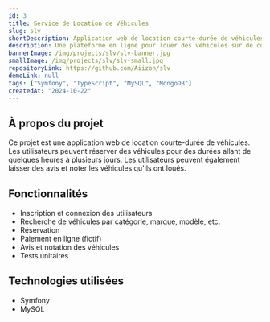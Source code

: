 ```yaml
---
id: 3
title: Service de Location de Véhicules
slug: slv
shortDescription: Application web de location courte-durée de véhicules.
description: Une plateforme en ligne pour louer des véhicules sur de courtes durées.
bannerImage: /img/projects/slv/slv-banner.jpg
smallImage: /img/projects/slv/slv-small.jpg
repositoryLink: https://github.com/Aiizon/slv
demoLink: null
tags: ["Symfony", "TypeScript", "MySQL", "MongoDB"]
createdAt: "2024-10-22"
---
```


## À propos du projet

Ce projet est une application web de location courte-durée de véhicules. Les utilisateurs peuvent réserver des véhicules pour des durées allant de quelques heures à plusieurs jours. Les utilisateurs peuvent également laisser des avis et noter les véhicules qu'ils ont loués.

## Fonctionnalités

- Inscription et connexion des utilisateurs
- Recherche de véhicules par catégorie, marque, modèle, etc.
- Réservation
- Paiement en ligne (fictif)
- Avis et notation des véhicules
- Tests unitaires

## Technologies utilisées

- Symfony
- MySQL